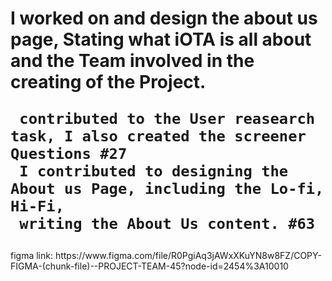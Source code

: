 <h1>
     I worked on and design the about us page,
     Stating what iOTA is all about and the 
     Team involved in the creating of the 
      Project.

     contributed to the User reasearch task, I also created the screener Questions #27
     I contributed to designing the About us Page, including the Lo-fi, Hi-Fi, 
     writing the About Us content. #63
</h1>
figma link: https://www.figma.com/file/R0PgiAq3jAWxXKuYN8w8FZ/COPY-FIGMA-(chunk-file)--PROJECT-TEAM-45?node-id=2454%3A10010
